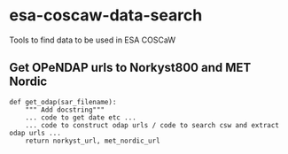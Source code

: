 # esa-coscaw-data-search
Tools to find data to be used in ESA COSCaW

## Get OPeNDAP urls to Norkyst800 and MET Nordic

```
def get_odap(sar_filename):
    """ Add docstring"""
    ... code to get date etc ...
    ... code to construct odap urls / code to search csw and extract odap urls ...
    return norkyst_url, met_nordic_url
``` 
